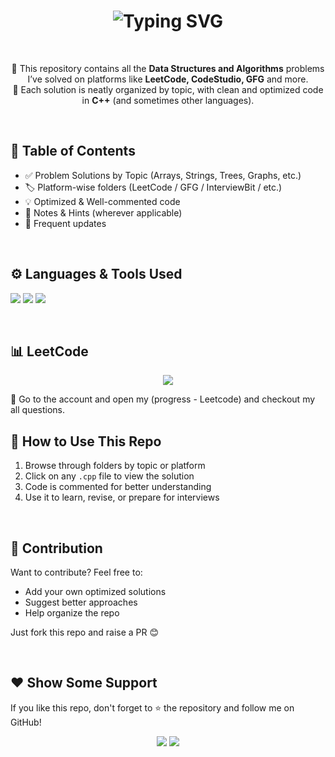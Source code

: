 <!-- ✨ Animated Header -->
<h1 align="center">
  <img src="https://readme-typing-svg.herokuapp.com?font=Fira+Code&weight=500&size=25&pause=1000&center=true&vCenter=true&width=800&lines=Welcome+to+my+DSA+Solutions+Repository!;Solving+problems+one+line+at+a+time+%F0%9F%92%BB" alt="Typing SVG" />
</h1>

<br/>

<!-- 📚 Description -->
<p align="center">
🚀 This repository contains all the <b>Data Structures and Algorithms</b> problems I’ve solved on platforms like <b>LeetCode, CodeStudio, GFG</b> and more.<br/>
🧠 Each solution is neatly organized by topic, with clean and optimized code in <b>C++</b> (and sometimes other languages).<br/>
</p>

<br/>

<!-- 📁 Table of Contents -->
## 📂 Table of Contents

- ✅ Problem Solutions by Topic (Arrays, Strings, Trees, Graphs, etc.)
- 🏷️ Platform-wise folders (LeetCode / GFG / InterviewBit / etc.)
- 💡 Optimized & Well-commented code
- 📝 Notes & Hints (wherever applicable)
- 📌 Frequent updates

<br/>

<!-- 🧰 Tech Stack -->
## ⚙️ Languages & Tools Used

<p align="left">
  <img src="https://img.shields.io/badge/C%2B%2B-00599C?style=for-the-badge&logo=c%2B%2B&logoColor=white"/>
  <img src="https://img.shields.io/badge/Visual%20Studio%20Code-007ACC?style=for-the-badge&logo=visual-studio-code&logoColor=white"/>
  <img src="https://img.shields.io/badge/GitHub-100000?style=for-the-badge&logo=github&logoColor=white"/>
</p>

<br/>

<!-- 📊 LeetCode Practice -->
## 📊 LeetCode 

<div align="center">
  <a href="https://leetcode.com/garjanveersharma/" target="_blank">
    <img src="https://img.shields.io/badge/LeetCode-DSA%20Profile-orange?style=for-the-badge&logo=leetcode" />
  </a>
</div>

🔗 Go to the account and open my (progress - Leetcode) and checkout my all questions. 

<!-- 🏁 How to Use -->
## 🚀 How to Use This Repo

1. Browse through folders by topic or platform  
2. Click on any `.cpp` file to view the solution  
3. Code is commented for better understanding  
4. Use it to learn, revise, or prepare for interviews

<br/>

<!-- 🤝 Contribution -->
## 🤝 Contribution

Want to contribute? Feel free to:

- Add your own optimized solutions  
- Suggest better approaches  
- Help organize the repo  

Just fork this repo and raise a PR 😊

<br/>

<!-- 🙌 Support -->
## ❤️ Show Some Support

If you like this repo, don't forget to ⭐ the repository and follow me on GitHub!

<p align="center">
  <img src="https://forthebadge.com/images/badges/uses-git.svg"/>
  <img src="https://forthebadge.com/images/badges/you-didnt-ask-for-this.svg"/>
</p>
